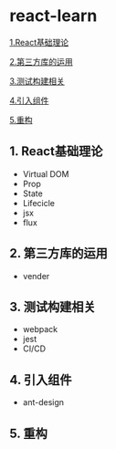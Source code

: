 # react-learn

[1.React基础理论](1-React相关基础)

[2.第三方库的运用](2-第三方库的运用)

[3.测试构建相关](3-测试构建相关)

[4.引入组件](4-引入组件)

[5.重构](5-重构)

## 1. React基础理论
- Virtual DOM
- Prop
- State
- Lifecicle
- jsx
- flux

## 2. 第三方库的运用
- vender

## 3. 测试构建相关
- webpack
- jest
- CI/CD

## 4. 引入组件
- ant-design

## 5. 重构